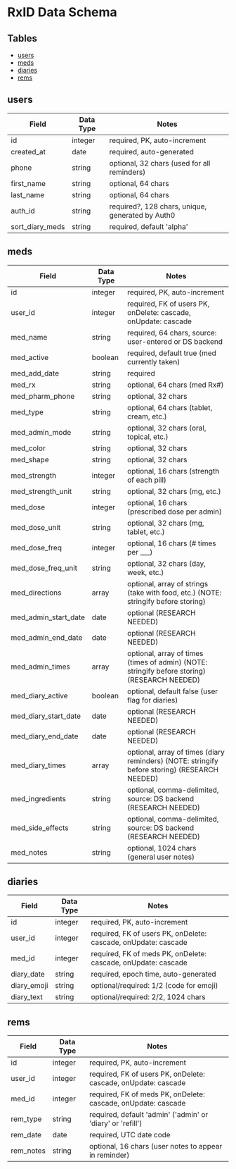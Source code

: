 # RxID Data Schema

## Tables

- [users](#usersTABLE)
- [meds](#medsTABLE)
- [diaries](#diariesTABLE)
- [rems](#remsTABLE)

## users <a name="usersTABLE"></a>

| Field           | Data Type | Notes                                            |
| --------------- | --------- | ------------------------------------------------ |
| id              | integer   | required, PK, auto-increment                     |
| created_at      | date      | required, auto-generated                         |
| phone           | string    | optional, 32 chars (used for all reminders)      |
| first_name      | string    | optional, 64 chars                               |
| last_name       | string    | optional, 64 chars                               |
| auth_id         | string    | required?, 128 chars, unique, generated by Auth0 |
| sort_diary_meds | string    | required, default 'alpha'                        |

## meds <a name="medsTABLE"></a>

| Field                | Data Type | Notes                                                                                         |
| -------------------- | --------- | --------------------------------------------------------------------------------------------- |
| id                   | integer   | required, PK, auto-increment                                                                  |
| user_id              | integer   | required, FK of users PK, onDelete: cascade, onUpdate: cascade                                |
| med_name             | string    | required, 64 chars, source: user-entered or DS backend                                        |
| med_active           | boolean   | required, default true (med currently taken)                                                  |
| med_add_date         | string    | required                                                                                      |
| med_rx               | string    | optional, 64 chars (med Rx#)                                                                  |
| med_pharm_phone      | string    | optional, 32 chars                                                                            |
| med_type             | string    | optional, 64 chars (tablet, cream, etc.)                                                      |
| med_admin_mode       | string    | optional, 32 chars (oral, topical, etc.)                                                      |
| med_color            | string    | optional, 32 chars                                                                            |
| med_shape            | string    | optional, 32 chars                                                                            |
| med_strength         | integer   | optional, 16 chars (strength of each pill)                                                    |
| med_strength_unit    | string    | optional, 32 chars (mg, etc.)                                                                 |
| med_dose             | integer   | optional, 16 chars (prescribed dose per admin)                                                |
| med_dose_unit        | string    | optional, 32 chars (mg, tablet, etc.)                                                         |
| med_dose_freq        | integer   | optional, 16 chars (# times per \_\_\_)                                                       |
| med_dose_freq_unit   | string    | optional, 32 chars (day, week, etc.)                                                          |
| med_directions       | array     | optional, array of strings (take with food, etc.) (NOTE: stringify before storing)            |
| med_admin_start_date | date      | optional (RESEARCH NEEDED)                                                                    |
| med_admin_end_date   | date      | optional (RESEARCH NEEDED)                                                                    |
| med_admin_times      | array     | optional, array of times (times of admin) (NOTE: stringify before storing) (RESEARCH NEEDED)  |
| med_diary_active     | boolean   | optional, default false (user flag for diaries)                                               |
| med_diary_start_date | date      | optional (RESEARCH NEEDED)                                                                    |
| med_diary_end_date   | date      | optional (RESEARCH NEEDED)                                                                    |
| med_diary_times      | array     | optional, array of times (diary reminders) (NOTE: stringify before storing) (RESEARCH NEEDED) |
| med_ingredients      | string    | optional, comma-delimited, source: DS backend (RESEARCH NEEDED)                               |
| med_side_effects     | string    | optional, comma-delimited, source: DS backend (RESEARCH NEEDED)                               |
| med_notes            | string    | optional, 1024 chars (general user notes)                                                     |

## diaries <a name="diariesTABLE"></a>

| Field       | Data Type | Notes                                                          |
| ----------- | --------- | -------------------------------------------------------------- |
| id          | integer   | required, PK, auto-increment                                   |
| user_id     | integer   | required, FK of users PK, onDelete: cascade, onUpdate: cascade |
| med_id      | integer   | required, FK of meds PK, onDelete: cascade, onUpdate: cascade  |
| diary_date  | string    | required, epoch time, auto-generated                           |
| diary_emoji | string    | optional/required: 1/2 (code for emoji)                        |
| diary_text  | string    | optional/required: 2/2, 1024 chars                             |

## rems <a name="remsTABLE"></a>

| Field     | Data Type | Notes                                                          |
| --------- | --------- | -------------------------------------------------------------- |
| id        | integer   | required, PK, auto-increment                                   |
| user_id   | integer   | required, FK of users PK, onDelete: cascade, onUpdate: cascade |
| med_id    | integer   | required, FK of meds PK, onDelete: cascade, onUpdate: cascade  |
| rem_type  | string    | required, default 'admin' ('admin' or 'diary' or 'refill')     |
| rem_date  | date      | required, UTC date code                                        |
| rem_notes | string    | optional, 16 chars (user notes to appear in reminder)          |
